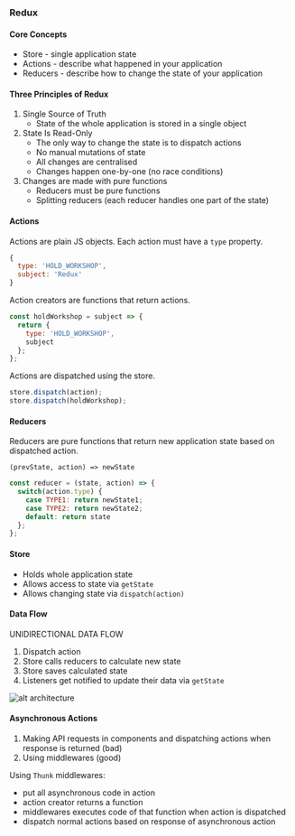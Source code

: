 ### Redux

#### Core Concepts

- Store - single application state
- Actions - describe what happened in your application
- Reducers - describe how to change the state of your application

#### Three Principles of Redux

1) Single Source of Truth
    - State of the whole application is stored in a single
    object
2) State Is Read-Only
    - The only way to change the state is to dispatch actions
    - No manual mutations of state
    - All changes are centralised
    - Changes happen one-by-one (no race conditions)
3) Changes are made with pure functions
    - Reducers must be pure functions
    - Splitting reducers (each reducer handles one part of the state)

#### Actions

Actions are plain JS objects. Each action must have a `type` property.

```javascript
{
  type: 'HOLD_WORKSHOP',
  subject: 'Redux'
}
```

Action creators are functions that return actions.

```javascript
const holdWorkshop = subject => {
  return {
    type: 'HOLD_WORKSHOP',
    subject
  };
};
```

Actions are dispatched using the store.

```javascript
store.dispatch(action);
store.dispatch(holdWorkshop);
```

#### Reducers

Reducers are pure functions that return new application state based on
dispatched action.

`(prevState, action) => newState`

```javascript
const reducer = (state, action) => {
  switch(action.type) {
    case TYPE1: return newState1;
    case TYPE2: return newState2;
    default: return state
  };
};
```

#### Store

- Holds whole application state
- Allows access to state via `getState`
- Allows changing state via `dispatch(action)`

#### Data Flow

UNIDIRECTIONAL DATA FLOW

1) Dispatch action
2) Store calls reducers to calculate new state
3) Store saves calculated state
4) Listeners get notified to update their data via `getState`

![alt
architecture](https://image.slidesharecdn.com/reactredux-160714200748/95/react-redux-13-638.jpg?cb=1468526913)

#### Asynchronous Actions

1) Making API requests in components and dispatching actions when response is
returned (bad)
2) Using middlewares (good)

Using `Thunk` middlewares:
  - put all asynchronous code in action
  - action creator returns a function
  - middlewares executes code of that function when action is dispatched
  - dispatch normal actions based on response of asynchronous action
